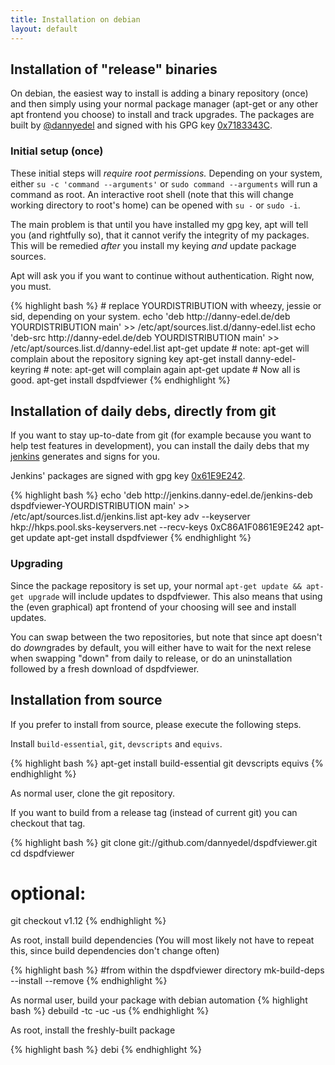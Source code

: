 ```yaml
---
title: Installation on debian
layout: default
---
```


## Installation of "release" binaries

On debian, the easiest way to install is adding a binary repository
(once) and then simply using your normal package manager (apt-get or
any other apt frontend you choose) to install and track upgrades.
The packages are built by [@dannyedel] and signed with his GPG key
[0x7183343C].

[@dannyedel]: https://github.com/dannyedel
[0x7183343C]: https://sks-keyservers.net/pks/lookup?op=get&search=0xF132F84C7183343C

### Initial setup (once)

These initial steps will *require root permissions.* Depending on your system,
either `su -c 'command --arguments'` or `sudo command --arguments`
will run a command as root. An interactive root shell (note that this will change working
directory to root's home) can be opened with `su -` or `sudo -i`.

The main problem is that until you have installed my gpg key, apt will tell you
(and rightfully so), that it cannot verify the integrity of my packages.
This will be remedied *after* you install my keying *and* update package sources.

Apt will ask you if you want to continue without authentication. Right now, you must.

<div class="root">
{% highlight bash %}
# replace YOURDISTRIBUTION with wheezy, jessie or sid, depending on your system.
echo 'deb http://danny-edel.de/deb YOURDISTRIBUTION main' >> /etc/apt/sources.list.d/danny-edel.list
echo 'deb-src http://danny-edel.de/deb YOURDISTRIBUTION main' >> /etc/apt/sources.list.d/danny-edel.list
apt-get update    # note: apt-get will complain about the repository signing key
apt-get install danny-edel-keyring    # note: apt-get will complain again
apt-get update    # Now all is good.
apt-get install dspdfviewer
{% endhighlight %}
</div>

## Installation of daily debs, directly from git
If you want to stay up-to-date from git (for example because you want to help test features
in development), you can install the daily debs that my [jenkins] generates and signs for you.

Jenkins' packages are signed with gpg key [0x61E9E242].

<div class="root">
{% highlight bash %}
echo 'deb http://jenkins.danny-edel.de/jenkins-deb dspdfviewer-YOURDISTRIBUTION main' >> /etc/apt/sources.list.d/jenkins.list
apt-key adv --keyserver hkp://hkps.pool.sks-keyservers.net --recv-keys 0xC86A1F0861E9E242
apt-get update
apt-get install dspdfviewer
{% endhighlight %}
</div>

[jenkins]: http://danny-edel.de/jenkins
[0x61E9E242]: https://sks-keyservers.net/pks/lookup?op=get&search=0xC86A1F0861E9E242

### Upgrading

Since the package repository is set up, your normal `apt-get update && apt-get upgrade` will
include updates to dspdfviewer. This also means that using the (even graphical) apt frontend
of your choosing will see and install updates.

You can swap between the two repositories, but note that since apt doesn't do *down*grades by
default, you will either have to wait for the next relese when swapping "down" from daily
to release, or do an uninstallation followed by a fresh download of dspdfviewer.



## Installation from source

If you prefer to install from source, please execute the following steps.

Install `build-essential`, `git`, `devscripts` and `equivs`.

<div class="root">
{% highlight bash %}
apt-get install build-essential git devscripts equivs
{% endhighlight %}
</div>

As normal user, clone the git repository.

If you want to build from a release tag (instead of current git)
you can checkout that tag.

{% highlight bash %}
git clone git://github.com/dannyedel/dspdfviewer.git
cd dspdfviewer

# optional:
git checkout v1.12
{% endhighlight %}

As root, install build dependencies (You will most likely not have to repeat this,
since build dependencies don't change often)

<div class="root">
{% highlight bash %}
#from within the dspdfviewer directory
mk-build-deps --install --remove
{% endhighlight %}
</div>

As normal user, build your package with debian automation
{% highlight bash %}
debuild -tc -uc -us
{% endhighlight %}

As root, install the freshly-built package

<div class="root">
{% highlight bash %}
debi
{% endhighlight %}
</div>

